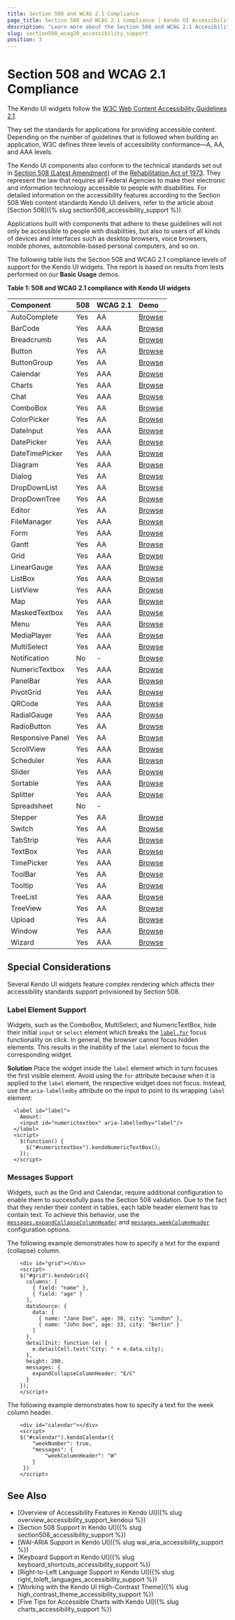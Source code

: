 ```yaml
---
title: Section 508 and WCAG 2.1 Compliance
page_title: Section 508 and WCAG 2.1 Compliance | Kendo UI Accessibility Support
description: "Learn more about the Section 508 and WCAG 2.1 Accesibility support provided by Kendo UI controls."
slug: section508_wcag20_accessibility_support
position: 3
---
```


# Section 508 and WCAG 2.1 Compliance

The Kendo UI widgets follow the [W3C Web Content Accessibility Guidelines 2.1](https://www.w3.org/TR/WCAG/).

They set the standards for applications for providing accessible content. Depending on the number of guidelines that is followed when building an application, W3C defines three levels of accessibility conformance&mdash;A, AA, and AAA levels.

The Kendo UI components also conform to the technical standards set out in [Section 508 (Latest Amendment)](https://www.access-board.gov/the-board/laws/rehabilitation-act-of-1973#508) of the [Rehabilitation Act of 1973](https://legcounsel.house.gov/Comps/Rehabilitation%20Act%20Of%201973.pdf). They represent the law that requires all Federal Agencies to make their electronic and information technology accessible to people with disabilities. For detailed information on the accessibility features according to the Section 508 Web content standards Kendo UI delivers, refer to the article about [Section 508]({% slug section508_accessibility_support %}).

Applications built with components that adhere to these guidelines will not only be accessible to people with disabilities, but also to users of all kinds of devices and interfaces such as desktop browsers, voice browsers, mobile phones, automobile-based personal computers, and so on.

The following table lists the Section 508 and WCAG 2.1 compliance levels of support for the Kendo UI widgets. The report is based on results from tests performed on our **Basic Usage** demos.

**Table 1: 508 and WCAG 2.1 compliance with Kendo UI widgets**

|Component |508|WCAG 2.1|Demo
|:---          |:---|:---  |:---
|AutoComplete  |Yes |AA  |[Browse](https://demos.telerik.com/kendo-ui/autocomplete/index)
|BarCode	   |Yes |AAA |[Browse](https://demos.telerik.com/kendo-ui/barcode/index)
|Breadcrumb	   |Yes |AA  |[Browse](https://demos.telerik.com/kendo-ui/breadcrumb/index)
|Button 	   |Yes |AA  |[Browse](https://demos.telerik.com/kendo-ui/button/index)
|ButtonGroup   |Yes |AA  |[Browse](https://demos.telerik.com/kendo-ui/buttongroup/index)
|Calendar	   |Yes |AAA |[Browse](https://demos.telerik.com/kendo-ui/calendar/index)
|Charts        |Yes |AAA |[Browse](https://demos.telerik.com/kendo-ui/chart-api/index)
|Chat          |Yes |AAA |[Browse](https://demos.telerik.com/kendo-ui/chat/index)
|ComboBox      |Yes |AA  |[Browse](https://demos.telerik.com/kendo-ui/combobox/index)
|ColorPicker   |Yes |AA  |[Browse](https://demos.telerik.com/kendo-ui/colorpicker/index)
|DateInput	   |Yes |AAA |[Browse](https://demos.telerik.com/kendo-ui/dateinput/index)
|DatePicker	   |Yes |AAA |[Browse](https://demos.telerik.com/kendo-ui/datepicker/index)
|DateTimePicker|Yes |AAA |[Browse](https://demos.telerik.com/kendo-ui/datetimepicker/index)
|Diagram	   |Yes |AAA |[Browse](https://demos.telerik.com/kendo-ui/diagram/index)
|Dialog	       |Yes |AA  |[Browse](https://demos.telerik.com/kendo-ui/dialog/index)
|DropDownList  |Yes |AA  |[Browse](https://demos.telerik.com/kendo-ui/dropdownlist/index)
|DropDownTree  |Yes |AA  |[Browse](https://demos.telerik.com/kendo-ui/dropdowntree/index)
|Editor        |Yes |AA  |[Browse](https://demos.telerik.com/kendo-ui/editor/index)
|FileManager   |Yes |AAA |[Browse](https://demos.telerik.com/kendo-ui/filemanager/index)
|Form          |Yes |AAA |[Browse](https://demos.telerik.com/kendo-ui/form/index)
|Gantt         |Yes |AA  |[Browse](https://demos.telerik.com/kendo-ui/gantt/index)
|Grid          |Yes |AAA |[Browse](https://demos.telerik.com/kendo-ui/grid/index)
|LinearGauge   |Yes |AAA |[Browse](https://demos.telerik.com/kendo-ui/linear-gauge/index)
|ListBox       |Yes |AAA |[Browse](https://demos.telerik.com/kendo-ui/listbox/index)
|ListView	   |Yes |AAA |[Browse](https://demos.telerik.com/kendo-ui/listview/index)
|Map	       |Yes |AAA |[Browse](https://demos.telerik.com/kendo-ui/map/index)
|MaskedTextbox |Yes |AAA |[Browse](https://demos.telerik.com/kendo-ui/maskedtextbox/index)
|Menu          |Yes |AAA |[Browse](https://demos.telerik.com/kendo-ui/menu/index)
|MediaPlayer   |Yes |AAA |[Browse](https://demos.telerik.com/kendo-ui/mediaplayer/index)
|MultiSelect   |Yes |AAA |[Browse](https://demos.telerik.com/kendo-ui/multiselect/index)
|Notification  |No  |-   |[Browse](https://demos.telerik.com/kendo-ui/notification/index)
|NumericTextbox|Yes |AAA |[Browse](https://demos.telerik.com/kendo-ui/numerictextbox/index)
|PanelBar	   |Yes |AAA |[Browse](https://demos.telerik.com/kendo-ui/panelbar/index)
|PivotGrid	   |Yes |AAA |[Browse](https://demos.telerik.com/kendo-ui/pivotgrid/index)
|QRCode	   	   |Yes |AAA |[Browse](https://demos.telerik.com/kendo-ui/qrcode/index)
|RadialGauge   |Yes |AAA |[Browse](https://demos.telerik.com/kendo-ui/radial-gauge/index)
|RadioButton   |Yes |AA  |[Browse](https://demos.telerik.com/kendo-ui/styling/radios)
|Responsive Panel |Yes |AA |[Browse](https://demos.telerik.com/kendo-ui/responsive-panel/index)
|ScrollView	   |Yes |AAA |[Browse](https://demos.telerik.com/kendo-ui/scrollview/index)
|Scheduler	   |Yes |AAA |[Browse](https://demos.telerik.com/kendo-ui/scheduler/index)
|Slider	       |Yes |AAA |[Browse](https://demos.telerik.com/kendo-ui/slider/index)
|Sortable	   |Yes |AAA |[Browse](https://demos.telerik.com/kendo-ui/sortable/index)
|Splitter      |Yes |AAA |[Browse](https://demos.telerik.com/kendo-ui/splitter/index)
|Spreadsheet   |No  |-   |
|Stepper	   |Yes |AA |[Browse](https://demos.telerik.com/kendo-ui/stepper/index)
|Switch        |Yes |AA  |[Browse](https://demos.telerik.com/kendo-ui/switch/index)
|TabStrip	   |Yes |AAA |[Browse](https://demos.telerik.com/kendo-ui/tabstrip/index)
|TextBox	   |Yes |AAA |[Browse](https://demos.telerik.com/kendo-ui/textbox/index)
|TimePicker	   |Yes |AAA |[Browse](https://demos.telerik.com/kendo-ui/timepicker/index)
|ToolBar	   |Yes |AA  |[Browse](https://demos.telerik.com/kendo-ui/toolbar/index)
|Tooltip	   |Yes |AA  |[Browse](https://demos.telerik.com/kendo-ui/tooltip/index)
|TreeList	   |Yes |AAA |[Browse](https://demos.telerik.com/kendo-ui/treelist/index)
|TreeView	   |Yes |AA  |[Browse](https://demos.telerik.com/kendo-ui/treeview/index)
|Upload 	   |Yes |AA  |[Browse](https://demos.telerik.com/kendo-ui/upload/index)
|Window 	   |Yes |AAA |[Browse](https://demos.telerik.com/kendo-ui/window/index)
|Wizard		   |Yes |AAA |[Browse](https://demos.telerik.com/kendo-ui/wizard/index)

## Special Considerations

Several Kendo UI widgets feature complex rendering which affects their accessibility standards support provisioned by Section 508.

### Label Element Support

Widgets, such as the ComboBox, MultiSelect, and NumericTextBox, hide their initial `input` or `select` element which breaks the [`label.for`](https://developer.mozilla.org/en/docs/Web/HTML/Element/label#attr-for) focus functionality on click. In general, the browser cannot focus hidden elements. This results in the inability of the `label` element to focus the corresponding widget.

**Solution** Place the widget inside the `label` element which in turn focuses the first visible element. Avoid using the `for` attribute because when it is applied to the `label` element, the respective widget does not focus. Instead, use the `aria-labelledby` attribute on the input to point to its wrapping `label` element:

```
  <label id="label">
    Amount:
    <input id="numerictextbox" aria-labelledby="label"/>
  </label>
  <script>
    $(function() {
      $("#numerictextbox").kendoNumericTextBox();
    });
  </script>
```

### Messages Support

Widgets, such as the Grid and Calendar, require additional configuration to enable them to successfully pass the Section 508 validation. Due to the fact that they render their content in tables, each table header element has to contain text. To achieve this behavior, use the [`messages.expandCollapseColumnHeader`](/api/javascript/ui/grid/configuration/messages.expandcollapsecolumnheader) and [`messages.weekColumnHeader`](/api/javascript/ui/calendar/configuration/messages.weekcolumnheader) configuration options.

The following example demonstrates how to specify a text for the expand (collapse) column.

```
	<div id="grid"></div>
	<script>
	$("#grid").kendoGrid({
	  columns: [
	    { field: "name" },
	    { field: "age" }
	  ],
	  dataSource: {
	    data: [
	      { name: "Jane Doe", age: 30, city: "London" },
	      { name: "John Doe", age: 33, city: "Berlin" }
	    ]
	  },
	  detailInit: function (e) {
	    e.detailCell.text("City: " + e.data.city);
	  },
	  height: 200,
	  messages: {
	    expandCollapseColumnHeader: "E/C"
	  }
	});
	</script>
```

The following example demonstrates how to specify a text for the week column header.

```
    <div id="calendar"></div>
    <script>
    $("#calendar").kendoCalendar({
        "weekNumber": true,
        "messages": {
            "weekColumnHeader": "W"
        }
     })
    </script>
```

## See Also

* [Overview of Accessibility Features in Kendo UI]({% slug overview_accessibility_support_kendoui %})
* [Section 508 Support in Kendo UI]({% slug section508_accessibility_support %})
* [WAI-ARIA Support in Kendo UI]({% slug wai_aria_accessibility_support %})
* [Keyboard Support in Kendo UI]({% slug keyboard_shortcuts_accessibility_support %})
* [Right-to-Left Language Support in Kendo UI]({% slug right_toleft_languages_accessibility_support %})
* [Working with the Kendo UI High-Contrast Theme]({% slug high_contrast_theme_accessibility_support %})
* [Five Tips for Accessible Charts with Kendo UI]({% slug charts_accessibility_support %})
